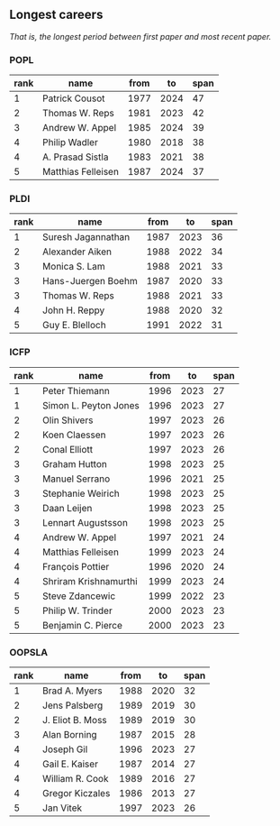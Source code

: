 ## Longest careers

_That is, the longest period between first paper and most recent paper._

### POPL

 rank | name| from |to| span 
------|-------------------|------|------|------
1 | Patrick Cousot     | 1977 | 2024 |   47
2 | Thomas W. Reps     | 1981 | 2023 |   42
3 | Andrew W. Appel    | 1985 | 2024 |   39
4 | Philip Wadler      | 1980 | 2018 |   38
4 | A. Prasad Sistla   | 1983 | 2021 |   38
5 | Matthias Felleisen | 1987 | 2024 |   37

### PLDI

 rank |name| from |to| span 
------|--------------------|------|------|------
1 | Suresh Jagannathan | 1987 | 2023 |   36
2 | Alexander Aiken    | 1988 | 2022 |   34
3 | Monica S. Lam      | 1988 | 2021 |   33
3 | Hans-Juergen Boehm | 1987 | 2020 |   33
3 | Thomas W. Reps     | 1988 | 2021 |   33
4 | John H. Reppy      | 1988 | 2020 |   32
5 | Guy E. Blelloch    | 1991 | 2022 |   31

### ICFP

 rank | name| from |to| span 
------|-----------------------|------|------|------
1 | Peter Thiemann        | 1996 | 2023 |   27
1 | Simon L. Peyton Jones | 1996 | 2023 |   27
2 | Olin Shivers          | 1997 | 2023 |   26
2 | Koen Claessen         | 1997 | 2023 |   26
2 | Conal Elliott         | 1997 | 2023 |   26
3 | Graham Hutton         | 1998 | 2023 |   25
3 | Manuel Serrano        | 1996 | 2021 |   25
3 | Stephanie Weirich     | 1998 | 2023 |   25
3 | Daan Leijen           | 1998 | 2023 |   25
3 | Lennart Augustsson    | 1998 | 2023 |   25
4 | Andrew W. Appel       | 1997 | 2021 |   24
4 | Matthias Felleisen    | 1999 | 2023 |   24
4 | François Pottier      | 1996 | 2020 |   24
4 | Shriram Krishnamurthi | 1999 | 2023 |   24
5 | Steve Zdancewic       | 1999 | 2022 |   23
5 | Philip W. Trinder     | 2000 | 2023 |   23
5 | Benjamin C. Pierce    | 2000 | 2023 |   23

### OOPSLA

 rank | name | from |to| span 
------|------------------|------|------|------
1 | Brad A. Myers    | 1988 | 2020 |   32
2 | Jens Palsberg    | 1989 | 2019 |   30
2 | J. Eliot B. Moss | 1989 | 2019 |   30
3 | Alan Borning     | 1987 | 2015 |   28
4 | Joseph Gil       | 1996 | 2023 |   27
4 | Gail E. Kaiser   | 1987 | 2014 |   27
4 | William R. Cook  | 1989 | 2016 |   27
4 | Gregor Kiczales  | 1986 | 2013 |   27
5 | Jan Vitek        | 1997 | 2023 |   26
